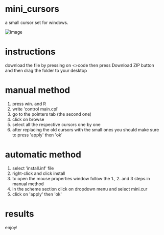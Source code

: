 # mini_cursors
a small cursor set for windows.

![image](https://github.com/djdjdjdjdjdjdjdjdjdjd/mini_cursors/assets/118541810/2e551c0f-b6f7-4fe0-aa69-0c129d243831)

# instructions
download the file by pressing on <>code then press Download ZIP button and then drag the folder to your desktop

# manual method
1. press win. and R
2. write 'control main.cpl'
3. go to the pointers tab (the second one)
4. click on browse
5. select all the respective cursors one by one
6. after replacing the old cursors with the small ones you should make sure to press 'apply' then 'ok'

# automatic method
1. select 'install.inf' file
2. right-click and click install
3. to open the mouse properties window follow the 1., 2. and 3 steps in manual method
4. in the scheme section click on dropdown menu and select mini.cur
5. click on 'apply' then 'ok'

# results
enjoy!
